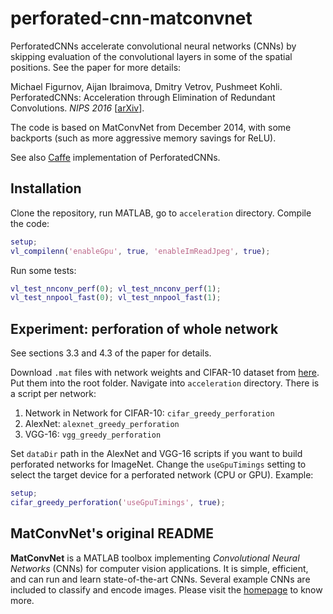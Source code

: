 # perforated-cnn-matconvnet

PerforatedCNNs accelerate convolutional neural networks (CNNs) by skipping evaluation of the convolutional layers in some of the spatial positions. See the paper for more details:

Michael Figurnov, Aijan Ibraimova, Dmitry Vetrov, Pushmeet Kohli. PerforatedCNNs: Acceleration through Elimination of Redundant Convolutions. _NIPS 2016_ [[arXiv](http://arxiv.org/abs/1504.08362)].

The code is based on MatConvNet from December 2014, with some backports (such as more aggressive memory savings for ReLU).

See also [Caffe](https://github.com/mfigurnov/perforated-cnn-caffe) implementation of PerforatedCNNs.

## Installation

Clone the repository, run MATLAB, go to `acceleration` directory. Compile the code:

```matlab
setup;
vl_compilenn('enableGpu', true, 'enableImReadJpeg', true);
```

Run some tests:

```matlab
vl_test_nnconv_perf(0); vl_test_nnconv_perf(1);
vl_test_nnpool_fast(0); vl_test_nnpool_fast(1);
```

## Experiment: perforation of whole network

See sections 3.3 and 4.3 of the paper for details.

Download `.mat` files with network weights and CIFAR-10 dataset from [here](https://yadi.sk/d/4NWM-lb3mca5G). Put them into the root folder.
Navigate into `acceleration` directory. There is a script per network:

1. Network in Network for CIFAR-10: `cifar_greedy_perforation`
2. AlexNet: `alexnet_greedy_perforation`
3. VGG-16: `vgg_greedy_perforation`

Set `dataDir` path in the AlexNet and VGG-16 scripts if you want to build perforated networks for ImageNet.
Change the `useGpuTimings` setting to select the target device for a perforated network (CPU or GPU).
Example:
```matlab
setup;
cifar_greedy_perforation('useGpuTimings', true);
```

## MatConvNet's original README

**MatConvNet** is a MATLAB toolbox implementing *Convolutional Neural
Networks* (CNNs) for computer vision applications. It is simple,
efficient, and can run and learn state-of-the-art CNNs. Several
example CNNs are included to classify and encode images. Please visit
the [homepage](http://www.vlfeat.org/matconvnet) to know more.
